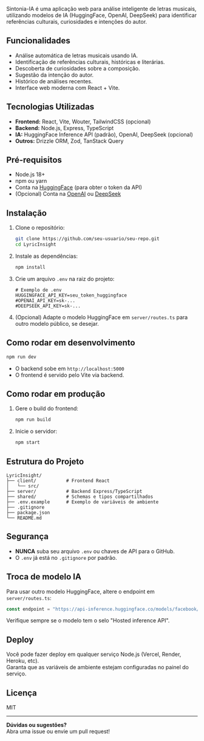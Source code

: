 
Sintonia-IA é uma aplicação web para análise inteligente de letras musicais, utilizando modelos de IA (HuggingFace, OpenAI, DeepSeek) para identificar referências culturais, curiosidades e intenções do autor.

## Funcionalidades

- Análise automática de letras musicais usando IA.
- Identificação de referências culturais, históricas e literárias.
- Descoberta de curiosidades sobre a composição.
- Sugestão da intenção do autor.
- Histórico de análises recentes.
- Interface web moderna com React + Vite.

## Tecnologias Utilizadas

- **Frontend:** React, Vite, Wouter, TailwindCSS (opcional)
- **Backend:** Node.js, Express, TypeScript
- **IA:** HuggingFace Inference API (padrão), OpenAI, DeepSeek (opcional)
- **Outros:** Drizzle ORM, Zod, TanStack Query

## Pré-requisitos

- Node.js 18+
- npm ou yarn
- Conta na [HuggingFace](https://huggingface.co/) (para obter o token da API)
- (Opcional) Conta na [OpenAI](https://platform.openai.com/) ou [DeepSeek](https://deepseek.com/)

## Instalação

1. Clone o repositório:
   ```sh
   git clone https://github.com/seu-usuario/seu-repo.git
   cd LyricInsight
   ```

2. Instale as dependências:
   ```sh
   npm install
   ```

3. Crie um arquivo `.env` na raiz do projeto:
   ```
   # Exemplo de .env
   HUGGINGFACE_API_KEY=seu_token_huggingface
   #OPENAI_API_KEY=sk-...
   #DEEPSEEK_API_KEY=sk-...
   ```

4. (Opcional) Adapte o modelo HuggingFace em `server/routes.ts` para outro modelo público, se desejar.

## Como rodar em desenvolvimento

```sh
npm run dev
```
- O backend sobe em `http://localhost:5000`
- O frontend é servido pelo Vite via backend.

## Como rodar em produção

1. Gere o build do frontend:
   ```sh
   npm run build
   ```
2. Inicie o servidor:
   ```sh
   npm start
   ```

## Estrutura do Projeto

```
LyricInsight/
├── client/           # Frontend React
│   └── src/
├── server/           # Backend Express/TypeScript
├── shared/           # Schemas e tipos compartilhados
├── .env.example      # Exemplo de variáveis de ambiente
├── .gitignore
├── package.json
└── README.md
```

## Segurança

- **NUNCA** suba seu arquivo `.env` ou chaves de API para o GitHub.
- O `.env` já está no `.gitignore` por padrão.

## Troca de modelo IA

Para usar outro modelo HuggingFace, altere o endpoint em `server/routes.ts`:
```typescript
const endpoint = "https://api-inference.huggingface.co/models/facebook/opt-1.3b";
```
Verifique sempre se o modelo tem o selo "Hosted inference API".

## Deploy

Você pode fazer deploy em qualquer serviço Node.js (Vercel, Render, Heroku, etc).  
Garanta que as variáveis de ambiente estejam configuradas no painel do serviço.

## Licença

MIT

---

**Dúvidas ou sugestões?**  
Abra uma issue ou envie um pull request!
